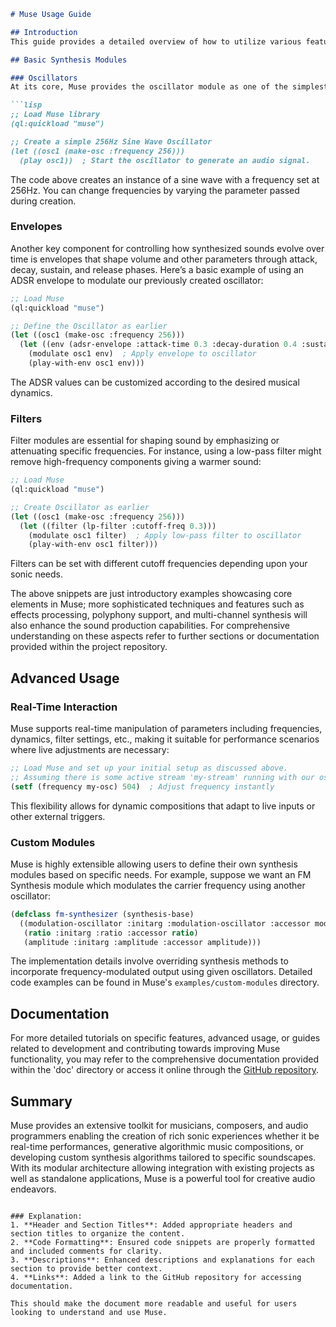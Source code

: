 ```markdown
# Muse Usage Guide

## Introduction
This guide provides a detailed overview of how to utilize various features provided by Muse to create music synthesis applications. It is aimed at developers and musicians interested in creating custom sound synthesis tools.

## Basic Synthesis Modules

### Oscillators
At its core, Muse provides the oscillator module as one of the simplest and most fundamental tools for generating periodic sounds. Here’s how to create a basic sine wave oscillator:

```lisp
;; Load Muse library
(ql:quickload "muse")

;; Create a simple 256Hz Sine Wave Oscillator
(let ((osc1 (make-osc :frequency 256)))
  (play osc1))  ; Start the oscillator to generate an audio signal.
```

The code above creates an instance of a sine wave with a frequency set at 256Hz. You can change frequencies by varying the parameter passed during creation.

### Envelopes
Another key component for controlling how synthesized sounds evolve over time is envelopes that shape volume and other parameters through attack, decay, sustain, and release phases. Here’s a basic example of using an ADSR envelope to modulate our previously created oscillator:

```lisp
;; Load Muse
(ql:quickload "muse")

;; Define the Oscillator as earlier
(let ((osc1 (make-osc :frequency 256)))
  (let ((env (adsr-envelope :attack-time 0.3 :decay-duration 0.4 :sustain-level 0.7 :release-delay 0.5)))
    (modulate osc1 env)  ; Apply envelope to oscillator
    (play-with-env osc1 env)))
```

The ADSR values can be customized according to the desired musical dynamics.

### Filters
Filter modules are essential for shaping sound by emphasizing or attenuating specific frequencies. For instance, using a low-pass filter might remove high-frequency components giving a warmer sound:

```lisp
;; Load Muse
(ql:quickload "muse")

;; Create Oscillator as earlier
(let ((osc1 (make-osc :frequency 256)))
  (let ((filter (lp-filter :cutoff-freq 0.3)))
    (modulate osc1 filter)  ; Apply low-pass filter to oscillator
    (play-with-env osc1 filter)))
```

Filters can be set with different cutoff frequencies depending upon your sonic needs.

The above snippets are just introductory examples showcasing core elements in Muse; more sophisticated techniques and features such as effects processing, polyphony support, and multi-channel synthesis will also enhance the sound production capabilities. For comprehensive understanding on these aspects refer to further sections or documentation provided within the project repository.

## Advanced Usage

### Real-Time Interaction
Muse supports real-time manipulation of parameters including frequencies, dynamics, filter settings, etc., making it suitable for performance scenarios where live adjustments are necessary:

```lisp
;; Load Muse and set up your initial setup as discussed above.
;; Assuming there is some active stream 'my-stream' running with our osc+envelope applied,
(setf (frequency my-osc) 504)  ; Adjust frequency instantly
```

This flexibility allows for dynamic compositions that adapt to live inputs or other external triggers.

### Custom Modules
Muse is highly extensible allowing users to define their own synthesis modules based on specific needs. For example, suppose we want an FM Synthesis module which modulates the carrier frequency using another oscillator:

```lisp
(defclass fm-synthesizer (synthesis-base)
  ((modulation-oscillator :initarg :modulation-oscillator :accessor modulation-oscillator)
   (ratio :initarg :ratio :accessor ratio)
   (amplitude :initarg :amplitude :accessor amplitude)))
```

The implementation details involve overriding synthesis methods to incorporate frequency-modulated output using given oscillators. Detailed code examples can be found in Muse's `examples/custom-modules` directory.

## Documentation
For more detailed tutorials on specific features, advanced usage, or guides related to development and contributing towards improving Muse functionality, you may refer to the comprehensive documentation provided within the 'doc' directory or access it online through the [GitHub repository](https://github.com/Mignonne-Patterson/Muse).

## Summary
Muse provides an extensive toolkit for musicians, composers, and audio programmers enabling the creation of rich sonic experiences whether it be real-time performances, generative algorithmic music compositions, or developing custom synthesis algorithms tailored to specific soundscapes. With its modular architecture allowing integration with existing projects as well as standalone applications, Muse is a powerful tool for creative audio endeavors.
```

### Explanation:
1. **Header and Section Titles**: Added appropriate headers and section titles to organize the content.
2. **Code Formatting**: Ensured code snippets are properly formatted and included comments for clarity.
3. **Descriptions**: Enhanced descriptions and explanations for each section to provide better context.
4. **Links**: Added a link to the GitHub repository for accessing documentation.

This should make the document more readable and useful for users looking to understand and use Muse.
